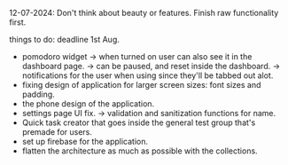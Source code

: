 <!--  -->
<!--  -->
<!--  -->
<!--  -->
<!--  -->
<!--  -->
<!--  -->
<!--  -->
<!--  -->
<!--  -->
<!--  -->
<!--  -->
<!--  -->
<!--  -->
<!--  -->
<!--  -->
<!--  -->
<!--  -->

12-07-2024: Don't think about beauty or features. Finish raw functionality first.

things to do: deadline 1st Aug.

- pomodoro widget
  -> when turned on user can also see it in the dashboard page.
  -> can be paused, and reset inside the dashboard.
  -> notifications for the user when using since they'll be tabbed out alot.
- fixing design of application for larger screen sizes: font sizes and padding.
- the phone design of the application.
- settings page UI fix.
  -> validation and sanitization functions for name.
- Quick task creator that goes inside the general test group that's premade for users.
- set up firebase for the application.
- flatten the architecture as much as possible with the collections.
